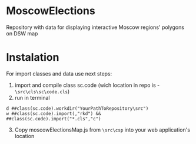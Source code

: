 # MoscowElections
Repository with data for displaying interactive Moscow regions' polygons on DSW map

# Instalation
For import classes and data use next steps:
1. import and compile class sc.code (wich location in repo is - `\src\cls\sc\code.cls`)
2. run in terminal
```
d ##class(sc.code).workdir("YourPathToRepository\src")
w ##class(sc.code).import(,"rkd") && ##class(sc.code).import("*.cls","c")
```
3. Copy moscowElectionsMap.js from `\src\csp` into your web application's location
